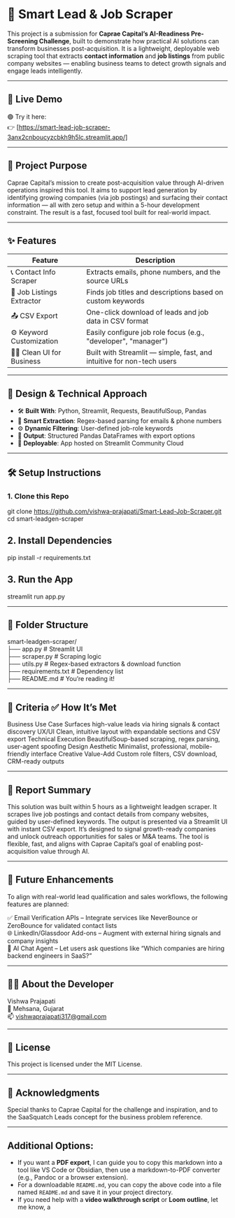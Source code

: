 # 🚀 Smart Lead & Job Scraper

This project is a submission for **Caprae Capital’s AI-Readiness Pre-Screening Challenge**, built to demonstrate how practical AI solutions can transform businesses post-acquisition. It is a lightweight, deployable web scraping tool that extracts **contact information** and **job listings** from public company websites — enabling business teams to detect growth signals and engage leads intelligently.

---

## 🔗 Live Demo

🟢 Try it here:  
👉 [https://smart-lead-job-scraper-3anx2cnboucyzcbkh9h5lc.streamlit.app/]

---

## 🎯 Project Purpose

Caprae Capital’s mission to create post-acquisition value through AI-driven operations inspired this tool. It aims to support lead generation by identifying growing companies (via job postings) and surfacing their contact information — all with zero setup and within a 5-hour development constraint. The result is a fast, focused tool built for real-world impact.

---

## ✨ Features

| Feature                     | Description                                                                 |
|----------------------------|-----------------------------------------------------------------------------|
| 📞 Contact Info Scraper     | Extracts emails, phone numbers, and the source URLs                         |
| 💼 Job Listings Extractor   | Finds job titles and descriptions based on custom keywords                  |
| 📤 CSV Export               | One-click download of leads and job data in CSV format                      |
| ⚙️ Keyword Customization    | Easily configure job role focus (e.g., "developer", "manager")              |
| 🧑‍💼 Clean UI for Business   | Built with Streamlit — simple, fast, and intuitive for non-tech users       |

---

## 🧠 Design & Technical Approach

- 🛠 **Built With**: Python, Streamlit, Requests, BeautifulSoup, Pandas
- 🧠 **Smart Extraction**: Regex-based parsing for emails & phone numbers
- ⚙️ **Dynamic Filtering**: User-defined job-role keywords
- 🧾 **Output**: Structured Pandas DataFrames with export options
- 🚀 **Deployable**: App hosted on Streamlit Community Cloud

---

## 🛠 Setup Instructions

### 1. Clone this Repo


git clone https://github.com/vishwa-prajapati/Smart-Lead-Job-Scraper.git
cd smart-leadgen-scraper


## 2. Install Dependencies
pip install -r requirements.txt


## 3. Run the App
streamlit run app.py

---


## 📁 Folder Structure
smart-leadgen-scraper/ <br>
├── app.py               # Streamlit UI<br>
├── scraper.py           # Scraping logic<br>
├── utils.py             # Regex-based extractors & download function<br>
├── requirements.txt     # Dependency list<br>
├── README.md            # You’re reading it!<br>


---


## **🧩 Criteria	✅ How It’s Met**
Business Use Case	Surfaces high-value leads via hiring signals & contact discovery
UX/UI	Clean, intuitive layout with expandable sections and CSV export
Technical Execution	BeautifulSoup-based scraping, regex parsing, user-agent spoofing
Design Aesthetic	Minimalist, professional, mobile-friendly interface
Creative Value-Add	Custom role filters, CSV download, CRM-ready outputs

---


## **📑 Report Summary**
This solution was built within 5 hours as a lightweight leadgen scraper. It scrapes live job postings and contact details from company websites, guided by user-defined keywords. The output is presented via a Streamlit UI with instant CSV export. It’s designed to signal growth-ready companies and unlock outreach opportunities for sales or M&A teams. The tool is flexible, fast, and aligns with Caprae Capital’s goal of enabling post-acquisition value through AI.


---


## **🔮 Future Enhancements**
To align with real-world lead qualification and sales workflows, the following features are planned: <br>

✅ Email Verification APIs – Integrate services like NeverBounce or ZeroBounce for validated contact lists <br>
🌐 LinkedIn/Glassdoor Add-ons – Augment with external hiring signals and company insights<br>
🧠 AI Chat Agent – Let users ask questions like “Which companies are hiring backend engineers in SaaS?”<br>


---


##  **👨‍💻 About the Developer**
Vishwa Prajapati <br>
📍 Mehsana, Gujarat <br>
📫 vishwaprajapati317@gmail.com <br>


---


##  **📄 License**
This project is licensed under the MIT License.


---


## **🌟 Acknowledgments**
Special thanks to Caprae Capital for the challenge and inspiration, and to the SaaSquatch Leads concept for the business problem reference.

---

## **Additional Options**:
- If you want a **PDF export**, I can guide you to copy this markdown into a tool like VS Code or Obsidian, then use a markdown-to-PDF converter (e.g., Pandoc or a browser extension).
- For a downloadable `README.md`, you can copy the above code into a file named `README.md` and save it in your project directory.
- If you need help with a **video walkthrough script** or **Loom outline**, let me know, a
